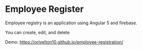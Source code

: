 # Employee Register

Employee registry is an application using Angular 5 and firebase.

You can create, edit, and delete

Demo: https://orivelton10.github.io/employee-registration/
